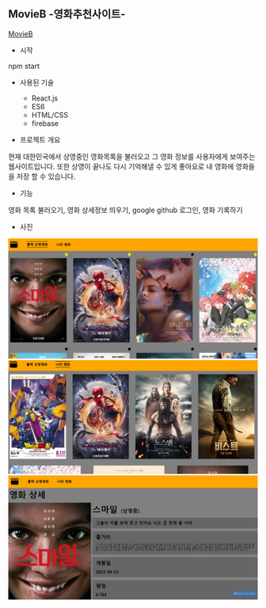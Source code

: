 ## MovieB -영화추천사이트-
[MovieB](https://movieb.netlify.app/main/)

- 시작

npm start

- 사용된 기술

  - React.js
  - ES6
  - HTML/CSS
  - firebase
 
- 프로젝트 개요

현재 대한민국에서 상영중인 영화목록을 불러오고 그 영화 정보를 사용자에게 보여주는 웹사이트입니다.
또한 상영이 끝나도 다시 기억해낼 수 있게 좋아요로 내 영화에 영화들을 저장 할 수 있습니다.

- 기능

영화 목록 불러오기, 영화 상세정보 띄우기,  google github 로그인, 영화 기록하기

- 사진

![img1](/MovieB.PNG)
![img2](/MovieB2.PNG)
![img3](/MovieB3.PNG)
